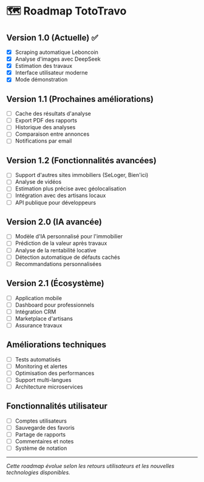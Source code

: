 # 🗺️ Roadmap TotoTravo

## Version 1.0 (Actuelle) ✅
- [x] Scraping automatique Leboncoin
- [x] Analyse d'images avec DeepSeek
- [x] Estimation des travaux
- [x] Interface utilisateur moderne
- [x] Mode démonstration

## Version 1.1 (Prochaines améliorations)
- [ ] Cache des résultats d'analyse
- [ ] Export PDF des rapports
- [ ] Historique des analyses
- [ ] Comparaison entre annonces
- [ ] Notifications par email

## Version 1.2 (Fonctionnalités avancées)
- [ ] Support d'autres sites immobiliers (SeLoger, Bien'ici)
- [ ] Analyse de vidéos
- [ ] Estimation plus précise avec géolocalisation
- [ ] Intégration avec des artisans locaux
- [ ] API publique pour développeurs

## Version 2.0 (IA avancée)
- [ ] Modèle d'IA personnalisé pour l'immobilier
- [ ] Prédiction de la valeur après travaux
- [ ] Analyse de la rentabilité locative
- [ ] Détection automatique de défauts cachés
- [ ] Recommandations personnalisées

## Version 2.1 (Écosystème)
- [ ] Application mobile
- [ ] Dashboard pour professionnels
- [ ] Intégration CRM
- [ ] Marketplace d'artisans
- [ ] Assurance travaux

## Améliorations techniques
- [ ] Tests automatisés
- [ ] Monitoring et alertes
- [ ] Optimisation des performances
- [ ] Support multi-langues
- [ ] Architecture microservices

## Fonctionnalités utilisateur
- [ ] Comptes utilisateurs
- [ ] Sauvegarde des favoris
- [ ] Partage de rapports
- [ ] Commentaires et notes
- [ ] Système de notation

---

*Cette roadmap évolue selon les retours utilisateurs et les nouvelles technologies disponibles.*






